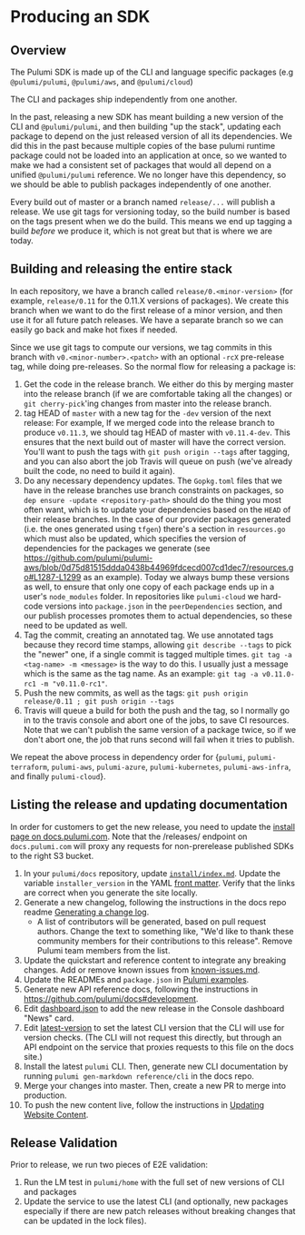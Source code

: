 # Producing an SDK

## Overview

The Pulumi SDK is made up of the CLI and language specific packages (e.g `@pulumi/pulumi`, `@pulumi/aws`, and `@pulumi/cloud`)

The CLI and packages ship independently from one another.

In the past, releasing a new SDK has meant building a new version of the CLI and `@pulumi/pulumi`, and then building "up the stack", updating each package to depend on the just released version of all its dependencies. We did this in the past because multiple copies of the base pulumi runtime package could not be loaded into an application at once, so we wanted to make we had a consistent set of packages that would all depend on a unified `@pulumi/pulumi` reference.  We no longer have this dependency, so we should be able to publish packages independently of one another.

Every build out of master or a branch named `release/...` will publish a release.  We use git tags for versioning today, so the build number is based on the tags present when we do the build. This means we end up tagging a build *before* we produce it, which is not great but that is where we are today.

## Building and releasing the entire stack

In each repository, we have a branch called `release/0.<minor-version>` (for example, `release/0.11` for the 0.11.X versions of packages).  We create this branch when we want to do the first release of a minor version, and then use it for all future patch releases.  We have a separate branch so we can easily go back and make hot fixes if needed.

Since we use git tags to compute our versions, we tag commits in this branch with `v0.<minor-number>.<patch>` with an optional `-rcX` pre-release tag, while doing pre-releases.  So the normal flow for releasing a package is:

1. Get the code in the release branch.  We either do this by merging master into the release branch (if we are comfortable taking all the changes) or `git cherry-pick`'ing changes from master into the release branch.
2. tag HEAD of `master` with a new tag for the `-dev` version of the next release:  For example, If we merged code into the release branch to produce `v0.11.3`, we should tag HEAD of master with `v0.11.4-dev`.  This ensures that the next build out of master will have the correct version.  You'll want to push the tags with `git push origin --tags` after tagging, and you can also abort the job Travis will queue on push (we've already built the code, no need to build it again).
3. Do any necessary dependency updates.  The `Gopkg.toml` files that we have in the release branches use branch constraints on packages, so `dep ensure -update <repository-path>` should do the thing you most often want, which is to update your dependencies based on the `HEAD` of their release branches.  In the case of our provider packages generated (i.e. the ones generated using `tfgen`) there's a section in `resources.go` which must also be updated, which specifies the version of dependencies for the packages we generate (see https://github.com/pulumi/pulumi-aws/blob/0d75d81515ddda0438b44969fdcecd007cd1dec7/resources.go#L1287-L1299 as an example).  Today we always bump these versions as well, to ensure that only one copy of each package ends up in a user's `node_modules` folder.  In repositories like `pulumi-cloud` we hard-code versions into `package.json` in the `peerDependencies` section, and our publish processes promotes them to actual dependencies, so these need to be updated as well.
4. Tag the commit, creating an annotated tag.  We use annotated tags because they record time stamps, allowing `git describe --tags` to pick the "newer" one, if a single commit is tagged multiple times.  `git tag -a <tag-name> -m <message>` is the way to do this.  I usually just a message which is the same as the tag name.  As an example: `git tag -a v0.11.0-rc1 -m "v0.11.0-rc1"`.
5. Push the new commits, as well as the tags: `git push origin release/0.11 ; git push origin --tags`
6. Travis will queue a build for both the push and the tag, so I normally go in to the travis console and abort one of the jobs, to save CI resources.  Note that we can't publish the same version of a package twice, so if we don't abort one, the job that runs second will fail when it tries to publish.

We repeat the above process in dependency order for {`pulumi`, `pulumi-terraform`, `pulumi-aws`, `pulumi-azure`, `pulumi-kubernetes`, `pulumi-aws-infra`, and finally `pulumi-cloud`}.

## Listing the release and updating documentation

In order for customers to get the new release, you need to update the [install page on docs.pulumi.com](https://docs.pulumi.com/install/). Note that the /releases/ endpoint on `docs.pulumi.com` will proxy any requests for non-prerelease published SDKs to the right S3 bucket.

1. In your `pulumi/docs` repository, update [`install/index.md`](https://github.com/pulumi/docs/blob/master/install/index.md). Update the variable `installer_version` in the YAML [front matter](https://jekyllrb.com/docs/frontmatter/). Verify that the links are correct when you generate the site locally.
1. Generate a new changelog, following the instructions in the docs repo readme [Generating a change log](https://github.com/pulumi/docs#generating-a-change-log). 
   - A list of contributors will be generated, based on pull request authors. Change the text to something like, "We'd like to thank these  community members for their contributions to this release". Remove Pulumi team members from the list.
1. Update the quickstart and reference content to integrate any breaking changes. Add or remove known issues from [known-issues.md](https://github.com/pulumi/docs/blob/master/reference/known-issues.md).
1. Update the READMEs and `package.json` in [Pulumi examples](https://github.com/pulumi/examples). 
1. Generate new API reference docs, following the instructions in https://github.com/pulumi/docs#development. 
1. Edit [dashboard.json](https://github.com/pulumi/docs/blob/master/dashboard.json) to add the new release in the Console dashboard "News" card.
1. Edit [latest-version](https://github.com/pulumi/docs/blob/master/latest-version) to set the latest CLI version that the CLI will use for version checks. (The CLI will not request this directly, but through an API endpoint on the service that proxies requests to this file on the docs site.)
1. Install the latest `pulumi` CLI. Then, generate new CLI documentation by running `pulumi gen-markdown reference/cli` in the docs repo. 
1. Merge your changes into master. Then, create a new PR to merge into production.
1. To push the new content live, follow the instructions in [Updating Website Content](https://github.com/pulumi/home/wiki/Updating-the-Docs-Website#updating-website-content).

## Release Validation

Prior to release, we run two pieces of E2E validation:
1. Run the LM test in `pulumi/home` with the full set of new versions of CLI and packages
2. Update the service to use the latest CLI (and optionally, new packages especially if there are new patch releases without breaking changes that can be updated in the lock files).